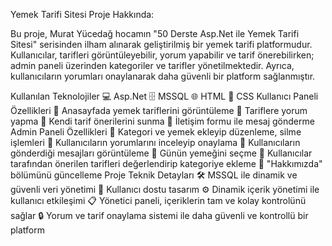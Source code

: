 
Yemek Tarifi Sitesi
Proje Hakkında:

Bu proje, Murat Yücedağ hocamın "50 Derste Asp.Net ile Yemek Tarifi Sitesi" serisinden ilham alınarak geliştirilmiş bir yemek tarifi platformudur. Kullanıcılar, tarifleri görüntüleyebilir, yorum yapabilir ve tarif önerebilirken; admin paneli üzerinden kategoriler ve tarifler yönetilmektedir. Ayrıca, kullanıcıların yorumları onaylanarak daha güvenli bir platform sağlanmıştır.

Kullanılan Teknolojiler
💻 Asp.Net
🗄️ MSSQL
🌐 HTML
🎨 CSS
Kullanıcı Paneli Özellikleri
🔸 Anasayfada yemek tariflerini görüntüleme
🔸 Tariflere yorum yapma
🔸 Kendi tarif önerilerini sunma
🔸 İletişim formu ile mesaj gönderme
Admin Paneli Özellikleri
🔹 Kategori ve yemek ekleyip düzenleme, silme işlemleri
🔹 Kullanıcıların yorumlarını inceleyip onaylama
🔹 Kullanıcıların gönderdiği mesajları görüntüleme
🔹 Günün yemeğini seçme
🔹 Kullanıcılar tarafından önerilen tarifleri değerlendirip kategoriye ekleme
🔹 "Hakkımızda" bölümünü güncelleme
Proje Teknik Detayları
🛠️ MSSQL ile dinamik ve güvenli veri yönetimi
📱 Kullanıcı dostu tasarım
⚙️ Dinamik içerik yönetimi ile kullanıcı etkileşimi
📋 Yönetici paneli, içeriklerin tam ve kolay kontrolünü sağlar
🔒 Yorum ve tarif onaylama sistemi ile daha güvenli ve kontrollü bir platform
